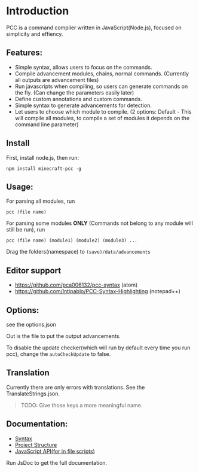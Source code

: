 # Introduction
PCC is a command compiler written in JavaScript(Node.js), focused on simplicity and effiency.

## Features:
+ Simple syntax, allows users to focus on the commands.
+ Compile advancement modules, chains, normal commands. (Currently all outputs are advancement files)
+ Run javascripts when compiling, so users can generate commands on the fly. (Can change the parameters easily later)
+ Define custom annotations and custom commands.
+ Simple syntax to generate advancements for detection.
+ Let users to choose which module to compile. (2 options: Default - This will compile all modules, to compile a set of modules it depends on the command line parameter)

## Install
First, install node.js, then run:

```
npm install minecraft-pcc -g
```

## Usage:
For parsing all modules, run
```
pcc (file name)
```

For parsing some modules **ONLY** (Commands not belong to any module will still be run), run
```
pcc (file name) (module1) (module2) (module3) ...
```

Drag the folders(namespace) to `(save)/data/advancements`

## Editor support
+ https://github.com/pca006132/pcc-syntax (atom)
+ https://github.com/Intipablo/PCC-Syntax-Highlighting (notepad++)


## Options:
see the options.json

Out is the file to put the output advancements.

To disable the update checker(which will run by default every time you run pcc), change the `autoCheckUpdate` to false.

## Translation
Currently there are only errors with translations. See the TranslateStrings.json.

> TODO: Give those keys a more meaningful name.

## Documentation:
+ [Syntax](syntax.md)
+ [Project Structure](structure.md)
+ [JavaScript API(for in file scripts)](JsAPI.md)

Run JsDoc to get the full documentation.
